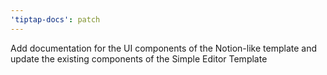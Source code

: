 ```yaml
---
'tiptap-docs': patch
---
```


Add documentation for the UI components of the Notion-like template and update the existing components of the Simple Editor Template
